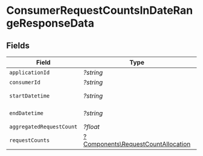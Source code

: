 # ConsumerRequestCountsInDateRangeResponseData


## Fields

| Field                                                                                   | Type                                                                                    | Required                                                                                | Description                                                                             | Example                                                                                 |
| --------------------------------------------------------------------------------------- | --------------------------------------------------------------------------------------- | --------------------------------------------------------------------------------------- | --------------------------------------------------------------------------------------- | --------------------------------------------------------------------------------------- |
| `applicationId`                                                                         | *?string*                                                                               | :heavy_minus_sign:                                                                      | N/A                                                                                     | 1111                                                                                    |
| `consumerId`                                                                            | *?string*                                                                               | :heavy_minus_sign:                                                                      | N/A                                                                                     | test_user_id                                                                            |
| `startDatetime`                                                                         | *?string*                                                                               | :heavy_minus_sign:                                                                      | N/A                                                                                     | 2021-05-01T12:00:00.000Z                                                                |
| `endDatetime`                                                                           | *?string*                                                                               | :heavy_minus_sign:                                                                      | N/A                                                                                     | 2021-05-10T12:00:00.000Z                                                                |
| `aggregatedRequestCount`                                                                | *?float*                                                                                | :heavy_minus_sign:                                                                      | N/A                                                                                     | 40                                                                                      |
| `requestCounts`                                                                         | [?Components\RequestCountAllocation](../../Models/Components/RequestCountAllocation.md) | :heavy_minus_sign:                                                                      | N/A                                                                                     |                                                                                         |